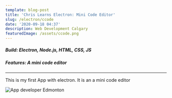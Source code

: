 ```yaml
---
template: blog-post
title: 'Chris Learns Electron: Mini Code Editor'
slug: /electron/ccode
date: '2020-09-18 04:37'
description: Web Development Calgary
featuredImage: /assets/ccode.png
---
```

##### Build: Electron, Node.js, HTML, CSS, JS

##### Features: A mini code editor 

- - -

This is my first App with electron. It is an a mini code editor

![App developer Edmonton](/assets/ccode.png "The Main Screen")
